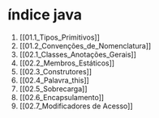 # índice java

1. [[01.1_Tipos_Primitivos]]
2. [[01.2_Convenções_de_Nomenclatura]]
3. [[02.1_Classes_Anotações_Gerais]]
4. [[02.2_Membros_Estáticos]]
5. [[02.3_Construtores]]
6. [[02.4_Palavra_this]]
7. [[02.5_Sobrecarga]]
8. [[02.6_Encapsulamento]]
9. [[02.7_Modificadores de Acesso]]